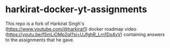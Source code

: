 # harkirat-docker-yt-assignments
This repo is a fork of Harkirat Singh's (https://www.youtube.com/@harkirat1) docker roadmap video (https://youtu.be/fSmLiOMp2qI?si=UJfghR_Lrn1Dx4yV) containing answers to the assignments that he gave.
